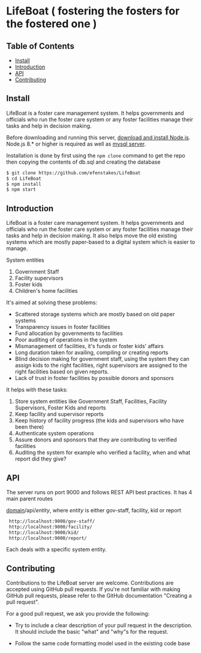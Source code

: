# LifeBoat ( fostering the fosters for the fostered one )

## Table of Contents

- [Install](#install)
- [Introduction](#introduction)
- [API](#api)
- [Contributing](#Contributing)



## Install
LifeBoat is a foster care management system. It helps governments and officials who run the foster
care system or any foster facilities manage their tasks and help in decision making.  

Before downloading and running this server, [download and install Node.js](https://nodejs.org/en/download/).
Node.js 8.* or higher is required as well as [mysql server](https://dev.mysql.com/downloads/).

Installation is done by first using the `npm clone` command to get the repo then copying the contents of db.sql and creating the database 

```sh
$ git clone https://github.com/efenstakes/LifeBoat
$ cd LifeBoat
$ npm install
$ npm start
```

## Introduction 
LifeBoat is a foster care management system. It helps governments and officials who run the foster
care system or any foster facilities manage their tasks and help in decision making. It also helps move
the old existing systems which are mostly paper-based to a digital system which is easier to manage.

System entities 
1. Government Staff
2. Facility supervisors
3. Foster kids
4. Children's home facilities


It's aimed at solving these problems:
* Scattered storage systems which are mostly based on old paper systems
* Transparency issues in foster facilities
* Fund allocation by governments to facilities
* Poor auditing of operations in the system 
* Mismanagement of facilities, it's funds or foster kids' affairs
* Long duration taken for availing, compiling or creating reports 
* Blind decision making for government staff, using the system they can assign kids to the right facilities,
right supervisors are assigned to the right facilities based on given reports.
* Lack of trust in foster facilities by possible donors and sponsors


It helps with these tasks:
1. Store system entities like Government Staff, Facilities, Facility Supervisors, Foster Kids and reports
2. Keep facility and supervisor reports
3. Keep history of facility progress (the kids and supervisors who have been there)
4. Authenticate system operations
5. Assure donors and sponsors that they are contributing to verified facilities 
6. Auditing the system for example who verified a facility, when and what report did they give?


## API
The server runs on port 9000 and follows REST API best practices. It has 4 main parent routes 

[domain](http://localhost:9000)/api/*entity*,
where *entity* is either gov-staff, facility, kid or report 

```sh
 http://localhost:9000/gov-staff/
 http://localhost:9000/facility/
 http://localhost:9000/kid/
 http://localhost:9000/report/
```

Each deals with a specific system entity.
 

## Contributing
Contributions to the LifeBoat server are welcome. Contributions are accepted using GitHub pull requests. If you're not familiar with making GitHub pull requests, please refer to the GitHub documentation "Creating a pull request".

For a good pull request, we ask you provide the following:

* Try to include a clear description of your pull request in the description. It should include the basic "what" and "why"s for the request.  

* Follow the same code formatting model used in the existing code base
